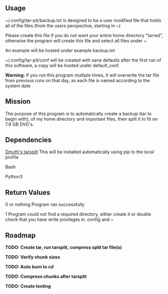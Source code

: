 Usage
--
~/.config/tar-pit/backup.txt is designed to be a user modified file that holds all of the files (from the users perspective, starting in ~)

Please create this file if you do not want your entire home directory "tarred", otherwise the program will create this file and select all files under ~

An example will be hosted under example backup.txt

~/.config/tar-pit/conf will be created with sane defaults after the first run of this software, a copy will be hosted under default_conf.

**Warning:** If you run this program multiple times, it will overwrite the tar file from previous runs on that day, as each file is named according to the system date



Mission
--
The purpose of this program is to automatically create a backup (tar to begin with), of my home directory and important files, then split it to fit on 7.9 GB DVD's.

Dependencies
--
[Dmuth's tarsplit](https://github.com/dmuth/tarsplit)
This will be installed automatically using pip to the local profile

Bash

Python3

Return Values
--

0 or nothing    Program ran successfully

1   Program could not find a required directory, either create it or double check that you have write
privileges in .config and ~



Roadmap
--

**TODO: Create tar, run tarsplit, compress split tar file(s)**

**TODO: Verify chunk sizes**

**TODO: Auto burn to cd**

**TODO: Compress chunks after tarsplit**

**TODO: Create testing**